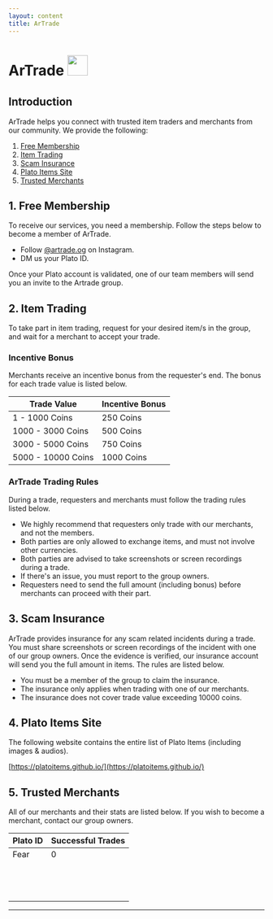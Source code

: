 ```yaml
---
layout: content
title: ArTrade
---
```


<h1>ArTrade&nbsp;<img src="https://platoartrade.github.io/docs/assets/images/logo.png" style="padding-bottom:10px;height:40px" /></h1>

## Introduction

ArTrade helps you connect with trusted item traders and merchants from our community. We provide the following:

1. [Free Membership](#free-membership)
2. [Item Trading](#item-trading)
3. [Scam Insurance](#scam-insurance)
4. [Plato Items Site](#plato-items-site)
5. [Trusted Merchants](#trusted-merchants)

## 1. Free Membership

To receive our services, you need a membership. Follow the steps below to become a member of ArTrade.

- Follow [@artrade.og](https://instagram.com/arcade.og?igshid=YmMyMTA2M2Y=) on Instagram.
- DM us your Plato ID.

Once your Plato account is validated, one of our team members will send you an invite to the Artrade group.

## 2. Item Trading

To take part in item trading, request for your desired item/s in the group, and wait for a merchant to accept your trade.

### Incentive Bonus

Merchants receive an incentive bonus from the requester's end. The bonus for each trade value is listed below.

<table class="table table-sm table-bordered">
    <thead>
        <tr>
            <th class="w-50">Trade Value</th>
            <th class="w-50">Incentive Bonus</th>
        </tr>
    </thead>
    <tbody>
        <tr>
            <td>1 - 1000 Coins</td>
            <td>250 Coins</td>
        </tr>
        <tr>
            <td>1000 - 3000 Coins</td>
            <td>500 Coins</td>
        </tr>
        <tr>
            <td>3000 - 5000 Coins</td>
            <td>750 Coins</td>
        </tr>
        <tr>
            <td>5000 - 10000 Coins</td>
            <td>1000 Coins</td>
        </tr>
    </tbody>
</table>

### ArTrade Trading Rules

During a trade, requesters and merchants must follow the trading rules listed below.

- We highly recommend that requesters only trade with our merchants, and not the members.
- Both parties are only allowed to exchange items, and must not involve other currencies.
- Both parties are advised to take screenshots or screen recordings during a trade.
- If there's an issue, you must report to the group owners.
- Requesters need to send the full amount (including bonus) before merchants can proceed with their part.

## 3. Scam Insurance

ArTrade provides insurance for any scam related incidents during a trade. You must share screenshots or screen recordings of the incident with one of our group owners. Once the evidence is verified, our insurance account will send you the full amount in items. The rules are listed below.

- You must be a member of the group to claim the insurance.
- The insurance only applies when trading with one of our merchants.
- The insurance does not cover trade value exceeding 10000 coins.

## 4. Plato Items Site

The following website contains the entire list of Plato Items (including images & audios).

[https://platoitems.github.io/](https://platoitems.github.io/)

## 5. Trusted Merchants

All of our merchants and their stats are listed below. If you wish to become a merchant, contact our group owners.

<table class="table table-sm table-bordered">
    <thead>
        <tr>
            <th class="w-50">Plato ID</th>
            <th class="w-50">Successful Trades</th>
        </tr>
    </thead>
    <tbody>
        <tr>
            <td>Fear</td>
            <td>0</td>
        </tr>
        <tr>
            <td>&nbsp;</td>
            <td></td>
        </tr>
        <tr>
            <td>&nbsp;</td>
            <td></td>
        </tr>
        <tr>
            <td>&nbsp;</td>
            <td></td>
        </tr>
    </tbody>
</table>

<hr>


